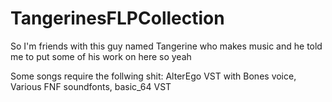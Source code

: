 # TangerinesFLPCollection
So I'm friends with this guy named Tangerine who makes music and he told me to put some of his work on here so yeah

Some songs require the follwing shit:
AlterEgo VST with Bones voice,
Various FNF soundfonts,
basic_64 VST
